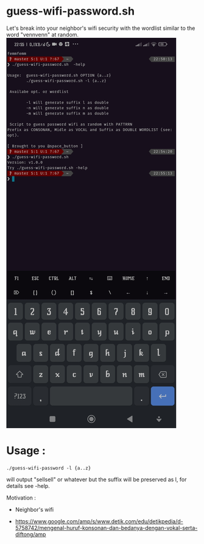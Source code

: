 # guess-wifi-password.sh

Let's break into your neighbor's wifi security with the wordlist similar to the word "vennvenn" at random.
![preview](./demo_1.jpg)

# Usage :

```./guess-wifi-password -l {a..z}``` 

will output "sellsell" or whatever but the suffix will be preserved as l, for details see -help.

Motivation :
* Neighbor's wifi

* https://www.google.com/amp/s/www.detik.com/edu/detikpedia/d-5758742/mengenal-huruf-konsonan-dan-bedanya-dengan-vokal-serta-diftong/amp
